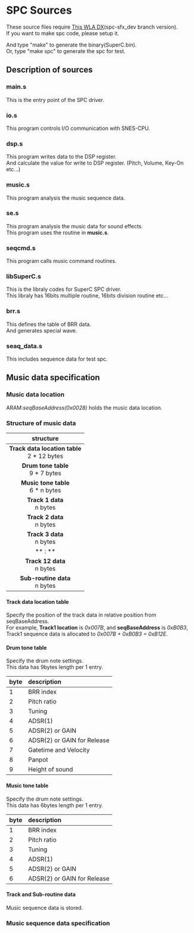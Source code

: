 # SPC Sources

These source files require [This WLA DX](https://github.com/boldowa/wla-dx)\(spc-sfx\_dev branch version\).  
If you want to make spc code, please setup it.

And type "make" to generate the binary(SuperC.bin).  
Or, type "make spc" to generate the spc for test.

## Description of sources

### main.s

This is the entry point of the SPC driver.

### io.s

This program controls I/O communication with SNES-CPU.

### dsp.s

This program writes data to the DSP register.  
And calculate the value for write to DSP register. (Pitch, Volume, Key-On etc...)

### music.s

This program analysis the music sequence data.

### se.s

This program analysis the music data for sound effects.  
This program uses the routine in **music.s**.

### seqcmd.s

This program calls music command routines.

### libSuperC.s

This is the libraly codes for SuperC SPC driver.  
This libraly has 16bits multiple routine, 16bits division routine etc...

### brr.s

This defines the table of BRR data.  
And generates special wave.

### seaq\_data.s

This includes sequence data for test spc.


## Music data specification

### Music data location

ARAM:*seqBaseAddress(0x0028)* holds the music data location.

### Structure of music data

|structure|
|:-:|
|**Track data location table**<br>2 \* 12 bytes|
|**Drum tone table**<br>9 \* 7 bytes|
|**Music tone table**<br>6 \* n bytes|
|**Track 1 data**<br>n bytes|
|**Track 2 data**<br>n bytes|
|**Track 3 data**<br>n bytes|
|** : **|
|**Track 12 data**<br>n bytes|
|**Sub-routine data**<br>n bytes|

#### Track data location table
Specify the position of the track data in relative position from seqBaseAddress.  
For example, **Track1 location** is *0x007B*, and **seqBaseAddress** is *0xB0B3*, Track1 sequence data is allocated to *0x007B + 0xB0B3 = 0xB12E*.

#### Drum tone table
Specify the drum note settings.  
This data has 9bytes length per 1 entry.

|byte|description|
|:--|:--|
|1|BRR index|
|2|Pitch ratio|
|3|Tuning|
|4|ADSR(1)|
|5|ADSR(2) or GAIN|
|6|ADSR(2) or GAIN for Release|
|7|Gatetime and Velocity|
|8|Panpot|
|9|Height of sound|

#### Music tone table
Specify the drum note settings.  
This data has 6bytes length per 1 entry.

|byte|description|
|:--|:--|
|1|BRR index|
|2|Pitch ratio|
|3|Tuning|
|4|ADSR(1)|
|5|ADSR(2) or GAIN|
|6|ADSR(2) or GAIN for Release|

#### Track and Sub-routine data
Music sequence data is stored.

### Music sequence data specification

